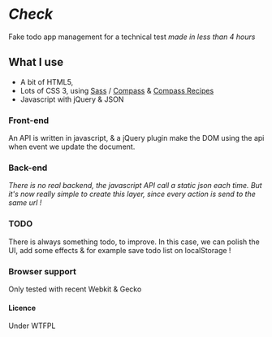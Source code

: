 # _Check_

Fake todo app management for a technical test _made in less than 4 hours_

## What I use
+ A bit of HTML5,
+ Lots of CSS 3, using [Sass](http://sass-lang.com) / [Compass](http://compass-style.org) & [Compass Recipes](http://moox.github.com/compass-recipes/)
+ Javascript with jQuery & JSON

### Front-end
An API is written in javascript, & a jQuery plugin make the
DOM using the api when event we update the document.

### Back-end
_There is no real backend, the javascript API call a static json each time. But it's now really simple to create this layer, since every action is send to the same url !_

### TODO

There is always something todo, to improve.
In this case, we can polish the UI, add some effects & for example save todo list on localStorage !

### Browser support

Only tested with recent Webkit & Gecko

#### Licence
Under WTFPL